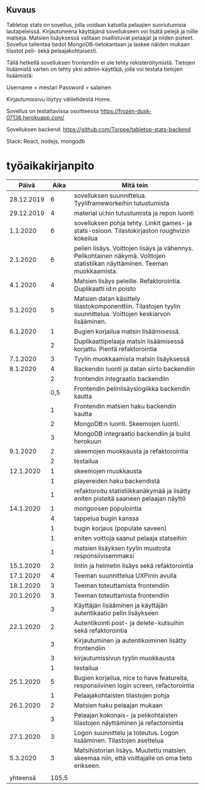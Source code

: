 ## Kuvaus

Tabletop stats on sovellus, jolla voidaan katsella pelaajien suoriutumisia lautapeleissä. Kirjautuneena käyttäjänä sovellukseen voi lisätä pelejä ja niille matseja. Matsien lisäyksessä valitaan osallistuvat pelaajat ja niiden pisteet. Sovellus tallentaa tiedot MongoDB-tietokantaan ja laskee näiden mukaan tilastot peli- sekä pelaajakohtaisesti.

Tällä hetkellä sovelluksen frontendiin ei ole tehty rekisteröitymistä. Tietojen lisäämistä varten on tehty yksi admin-käyttäjä, jolla voi testata tietojen lisäämistä:

Username = mestari
Password = salainen

Kirjautumissivu löytyy välilehdestä Home.
  
Sovellus on testattavissa osoitteessa https://frozen-dusk-07136.herokuapp.com/

Sovelluksen backend: https://github.com/Torppe/tabletop-stats-backend

Stack: React, nodejs, mongodb

# työaikakirjanpito

| Päivä      | Aika  | Mitä tein                                                                                                                   |
|------------|-------|-----------------------------------------------------------------------------------------------------------------------------|
| 28.12.2019 | 6     | sovelluksen suunnittelua. Tyyliframeworkeihin tutustumista                                                                  |
| 29.12.2019 | 4     | material ui:hin tutustumista ja repon luonti                                                                                |
| 1.1.2020   | 6     | sovelluksen pohja tehty. Linkit games- ja stats-osioon. Tilastokirjaston roughvizin kokeilua                                |
| 2.1.2020   | 6     | pelien lisäys. Voittojen lisäys ja vähennys. Pelikohtainen näkymä. Voittojen statistiikan näyttäminen. Teeman muokkaamista. |
| 4.1.2020   | 4     | Matsien lisäys peleille. Refaktorointia. Duplikaatti id:n poisto                                                            |
| 5.1.2020   | 5     | Matsien datan käsittely tilastokomponenttiin. Tilastojen tyylin suunnittelua. Voittojen keskiarvon lisääminen.              |
| 6.1.2020   | 1     | Bugien korjailua matsin lisäämisessä.                                                                                       |
|            | 2     | Duplikaattipelaaja matsin lisäämisessä korjattu. Pientä refaktorointia                                                      |
| 7.1.2020   | 3     | Tyylin muokkaamista matsin lisäyksessä                                                                                      |
| 8.1.2020   | 4     | Backendin luonti ja datan siirto backendiin                                                                                 |
|            | 2     | frontendin integraatio backendiin                                                                                           |
|            | 0,5   | Frontendin pelinlisäyslogiikka backendin kautta                                                                             |
|            | 1     | Frontendin matsien haku backendin kautta                                                                                    |
|            | 2     | MongoDB:n luonti. Skeemojen luonti.                                                                                         |
|            | 3     | MongoDB integraatio backendiin ja build herokuun                                                                            |
| 9.1.2020   | 2     | skeemojen muokkausta ja refaktorointia                                                                                      |
|            | 2     | testailua                                                                                                                   |
| 12.1.2020  | 1     | skeemojen muokkausta                                                                                                        |
|            | 1     | playereiden haku backendistä                                                                                                |
|            | 1     | refaktoroitu statistiikkanäkymää ja lisätty eniten pisteitä saaneen pelaajan näyttö                                         |
| 14.1.2020  | 1     | mongoosen populointia                                                                                                       |
|            | 4     | tappelua bugin kanssa                                                                                                       |
|            | 1     | bugin korjaus (populate saveen)                                                                                             |
|            | 1     | eniten voittoja saanut pelaaja statseihin                                                                                   |
|            | 1     | matsien lisäyksen tyylin muutosta responsiivisemmaksi                                                                       |
| 15.1.2020  | 2     | lintin ja helmetin lisäys sekä refaktorointia                                                                               |
| 17.1.2020  | 4     | Teeman suunnittelua UXPinin avulla                                                                                          |
| 18.1.2020  | 3     | Teeman toteuttamista frontendiin                                                                                            |
| 20.1.2020  | 3     | Teeman toteuttamista frontendiin                                                                                            |
|            | 3     | Käyttäjän lisääminen ja käyttäjän autentikaatio pelin lisäykseen                                                            |
| 22.1.2020  | 2     | Autentikointi post- ja delete-kutsuihin sekä refaktorointia                                                                 |
|            | 3     | Kirjautuminen ja autentikoiminen lisätty frontendiin                                                                        |
|            | 3     | kirjautumissivun tyylin muokkausta                                                                                          |
|            | 1     | testailua                                                                                                                   |
| 25.1.2020  | 5     | Bugien korjailua, nice to have featureita, responsiivinen login screen, refactorointia                                      |
|            | 1     | Pelaajakohtaisten tilastojen pohja                                                                                          |
| 26.1.2020  | 2     | Matsien haku pelaajan mukaan                                                                                                |
|            | 3     | Pelaajan kokonais- ja pelikohtaisten tilastojen näyttäminen ja refactorointia                                               |
| 27.1.2020  | 3     | Logon suunnittelu ja toteutus. Logon lisääminen. Tilastojen asettelua                                                       |
| 5.3.2020   | 3     | Matsihistorian lisäys. Muutettu matsien skeemaa niin, että voittajalle on oma tieto erikseen.                               |
|            |       |                                                                                                                             |
| yhteensä   | 105,5 |                                                                                                                             |


